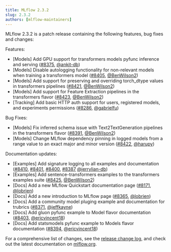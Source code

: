 ```yaml
---
title: MLflow 2.3.2
slug: 2.3.2
authors: [mlflow-maintainers]
---
```


MLflow 2.3.2 is a patch release containing the following features, bug fixes and changes:

Features:

- [Models] Add GPU support for transformers models pyfunc inference and serving ([#8375](https://github.com/mlflow/mlflow/pull/8375), [@ankit-db](https://github.com/ankit-db))
- [Models] Disable autologging functionality for non-relevant models when training a transformers model ([#8405](https://github.com/mlflow/mlflow/pull/8405), [@BenWilson2](https://github.com/BenWilson2))
- [Models] Add support for preserving and overriding torch_dtype values in transformers pipelines ([#8421](https://github.com/mlflow/mlflow/pull/8421), [@BenWilson2](https://github.com/BenWilson2))
- [Models] Add support for Feature Extraction pipelines in the transformers flavor ([#8423](https://github.com/mlflow/mlflow/pull/8423), [@BenWilson2](https://github.com/BenWilson2))
- [Tracking] Add basic HTTP auth support for users, registered models, and experiments permissions ([#8286](https://github.com/mlflow/mlflow/pull/8286), [@gabrielfu](https://github.com/gabrielfu))

Bug Fixes:

- [Models] Fix inferred schema issue with Text2TextGeneration pipelines in the transformers flavor ([#8391](https://github.com/mlflow/mlflow/pull/8391), [@BenWilson2](https://github.com/BenWilson2))
- [Models] Change MLflow dependency pinning in logged models from a range value to an exact major and minor version ([#8422](https://github.com/mlflow/mlflow/pull/8422), [@harupy](https://github.com/harupy))

Documentation updates:

- [Examples] Add signature logging to all examples and documentation ([#8410](https://github.com/mlflow/mlflow/pull/8410), [#8401](https://github.com/mlflow/mlflow/pull/8401), [#8400](https://github.com/mlflow/mlflow/pull/8400), [#8387](https://github.com/mlflow/mlflow/pull/8387) [@jerrylian-db](https://github.com/jerrylian-db))
- [Examples] Add sentence-transformers examples to the transformers examples suite ([#8425](https://github.com/mlflow/mlflow/pull/8425), [@BenWilson2](https://github.com/BenWilson2))
- [Docs] Add a new MLflow Quickstart documentation page ([#8171](https://github.com/mlflow/mlflow/pull/8171), [@lobrien](https://github.com/lobrien))
- [Docs] Add a new introduction to MLflow page ([#8365](https://github.com/mlflow/mlflow/pull/8365), [@lobrien](https://github.com/lobrien))
- [Docs] Add a community model pluging example and documentation for trubrics ([#8371](https://github.com/mlflow/mlflow/pull/8371), [@jeffkayne](https://github.com/jeffkayne))
- [Docs] Add gluon pyfunc example to Model flavor documentation ([#8403](https://github.com/mlflow/mlflow/pull/8403), [@ericvincent18](https://github.com/ericvincent18))
- [Docs] Add statsmodels pyfunc example to Models flavor documentation ([#8394](https://github.com/mlflow/mlflow/pull/8394), [@ericvincent18](https://github.com/ericvincent18))

For a comprehensive list of changes, see the [release change log](https://github.com/mlflow/mlflow/releases/tag/v2.3.2), and check out the latest documentation on [mlflow.org](http://mlflow.org/).
